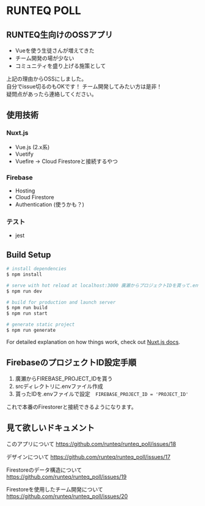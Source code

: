 # RUNTEQ POLL

## RUNTEQ生向けのOSSアプリ
- Vueを使う生徒さんが増えてきた
- チーム開発の場が少ない
- コミュニティを盛り上げる施策として

上記の理由からOSSにしました。</br>
自分でissue切るのもOKです！ チーム開発してみたい方は是非！ </br>
疑問点があったら連絡してください。

## 使用技術
### Nuxt.js
- Vue.js (2.x系)
- Vuetify
- Vuefire → Cloud Firestoreと接続するやつ

### Firebase
- Hosting
- Cloud Firestore
- Authentication (使うかも？)

### テスト
- jest

## Build Setup

```bash
# install dependencies
$ npm install

# serve with hot reload at localhost:3000 廣瀬からプロジェクトIDを貰って.envファイルに設定してから
$ npm run dev

# build for production and launch server
$ npm run build
$ npm run start

# generate static project
$ npm run generate
```

For detailed explanation on how things work, check out [Nuxt.js docs](https://nuxtjs.org).

## FirebaseのプロジェクトID設定手順
1. 廣瀬からFIREBASE_PROJECT_IDを貰う
2. srcディレクトリに.envファイル作成
3. 貰ったIDを.envファイルで設定　`FIREBASE_PROJECT_ID = 'PROJECT_ID'`

これで本番のFirestorerと接続できるようになります。

## 見て欲しいドキュメント
このアプリについて
https://github.com/runteq/runteq_poll/issues/18

デザインについて
https://github.com/runteq/runteq_poll/issues/17

Firestoreのデータ構造について
https://github.com/runteq/runteq_poll/issues/19

Firestoreを使用したチーム開発について
https://github.com/runteq/runteq_poll/issues/20
